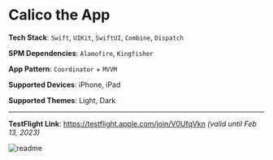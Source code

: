 # Calico the App

**Tech Stack**: `Swift`, `UIKit`, `SwiftUI`, `Combine`, `Dispatch`

**SPM Dependencies**: `Alamofire`, `Kingfisher`

**App Pattern**: `Coordinator` + `MVVM`

**Supported Devices**: iPhone, iPad

**Supported Themes**: Light, Dark

---

**TestFlight Link**: https://testflight.apple.com/join/V0UfqVkn *(valid until Feb 13, 2023)*

![readme](https://user-images.githubusercontent.com/1153636/201955682-9b3d99f5-3676-4f0e-9eaf-95a435d18536.jpg)
